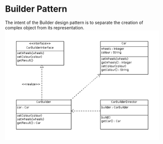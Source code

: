 # Builder Pattern

The intent of the Builder design pattern is to separate the creation of complex object from its representation.  
![Builder Pattern Class Diagram](UML/BuilderClassDiagram.png)